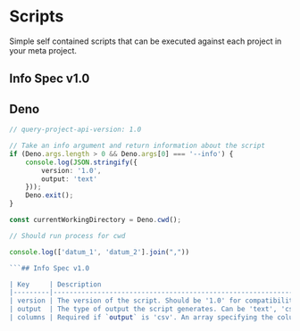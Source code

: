 # Scripts

Simple self contained scripts that can be executed against each project in your meta project.

## Info Spec v1.0



## Deno

```ts
// query-project-api-version: 1.0

// Take an info argument and return information about the script
if (Deno.args.length > 0 && Deno.args[0] === '--info') {
    console.log(JSON.stringify({
        version: '1.0',
        output: 'text'
    }));
    Deno.exit();
}

const currentWorkingDirectory = Deno.cwd();

// Should run process for cwd

console.log(['datum_1', 'datum_2'].join(","))

```## Info Spec v1.0

| Key     | Description                                                                 |
|---------|-----------------------------------------------------------------------------|
| version | The version of the script. Should be '1.0' for compatibility.               |
| output  | The type of output the script generates. Can be 'text', 'csv', or 'json'.   |
| columns | Required if `output` is 'csv'. An array specifying the column headers.      |

